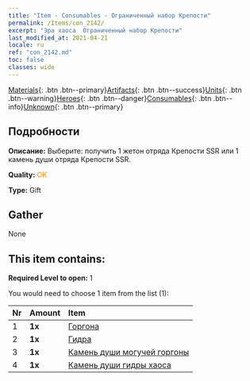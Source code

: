 ```yaml
---
title: "Item - Consumables - Ограниченный набор Крепости"
permalink: /Items/con_2142/
excerpt: "Эра хаоса  Ограниченный набор Крепости"
last_modified_at: 2021-04-21
locale: ru
ref: "con_2142.md"
toc: false
classes: wide
---
```

 [Materials](/ru/Items/){: .btn .btn--primary}[Artifacts](/ru/Items/Artifacts/){: .btn .btn--success}[Units](/ru/Items/Units/){: .btn .btn--warning}[Heroes](/ru/Items/Heroes/){: .btn .btn--danger}[Consumables](/ru/Items/Consumables/){: .btn .btn--info}[Unknown](/ru/Items/Unknown/){: .btn .btn--primary}

## Подробности
 **Описание:** Выберите: получить 1 жетон отряда Крепости SSR или 1 камень души отряда Крепости SSR.

 **Quality:** <span style="color: #FF8C00">OK</span>

 **Type:** Gift

## Gather

  None

## This item contains:

 **Required Level to open:** 1

 You would need to choose 1 item from the list (1):

  | Nr | Amount |     Item    |
  |:---|:-------|:------------|
  | 1 |  **1x** | [Горгона](/ru/Items/unt_257/) |  | 
  | 2 |  **1x** | [Гидра](/ru/Items/unt_259/) |  | 
  | 3 |  **1x** | [Камень души могучей горгоны](/ru/Items/unt_339/) |  | 
  | 4 |  **1x** | [Камень души гидры хаоса](/ru/Items/unt_341/) |  | 
